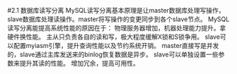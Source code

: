 #2.1 数据库读写分离
MySQL读写分离基本原理是让master数据库处理写操作，slave数据库处理读操作。master将写操作的变更同步到各个slave节点。
MySQL读写分离能提高系统性能的原因在于：
物理服务器增加，机器处理能力提升。拿硬件换性能。
主从只负责各自的读和写，极大程度缓解X锁和S锁争用。
slave可以配置myiasm引擎，提升查询性能以及节约系统开销。
master直接写是并发的，slave通过主库发送来的binlog恢复数据是异步。
slave可以单独设置一些参数来提升其读的性能。
增加冗余，提高可用性。
